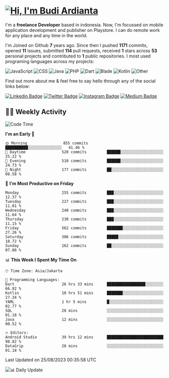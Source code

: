 # [![Hi, I'm Budi Ardianta](https://readme-typing-svg.herokuapp.com?size=24&vCenter=true&lines=%F0%9F%91%8B+Hi%2C+I'm+Budi+Ardianta+;%F0%9F%92%BB+Android+And+Web+Developer+)](https://git.io/typing-svg)

I'm a **freelance Developer** based in indonesia. Now, I'm focussed on mobile application development and publisher on Playstore. I can do remote work for any place and any time in the world.

I'm Joined on Github **7** years ago. Since then I pushed **1171** commits, opened **11** issues, submitted **114** pull requests, received **1** stars across **53** personal projects and contributed to **1** public repositories.
I most used programing languages across my projects:

![JavaScript](https://img.shields.io/badge/-JavaScript-%23f1e05a?style=flat&logo=JavaScript&logoColor=white)
![CSS](https://img.shields.io/badge/-CSS-%23563d7c?style=flat&logo=CSS&logoColor=white)
![Java](https://img.shields.io/badge/-Java-%23b07219?style=flat&logo=Java&logoColor=white)
![PHP](https://img.shields.io/badge/-PHP-%234F5D95?style=flat&logo=PHP&logoColor=white)
![Dart](https://img.shields.io/badge/-Dart-%2300B4AB?style=flat&logo=Dart&logoColor=white)
![Blade](https://img.shields.io/badge/-Blade-%23f7523f?style=flat&logo=Blade&logoColor=white)
![Kotlin](https://img.shields.io/badge/-Kotlin-%23A97BFF?style=flat&logo=Kotlin&logoColor=white)
![Other](https://img.shields.io/badge/-Other-%23ededed?style=flat&logo=Other&logoColor=white)

Find out more about me & feel free to say hello through any of the social links below:

[![Linkedin Badge](https://img.shields.io/badge/-budiardianata-blue?style=flat&logo=Linkedin&logoColor=white&link=https://www.linkedin.com/in/budiardianata/)](https://www.linkedin.com/in/budiardianata/)
[![Twitter Badge](https://img.shields.io/badge/-budiardianata-%231DA1F2.svg?style=flat&logo=twitter&logoColor=white&link=https://www.twitter.com/budiardianata)](https://www.linkedin.com/in/budiardianata/)
[![Instagram Badge](https://img.shields.io/badge/-budiardianata-purple?style=flat&logo=instagram&logoColor=white&link=https://instagram.com/budiardianata/)](https://instagram.com/budiardianata)
[![Medium Badge](https://img.shields.io/badge/-@budiardianata-%2312100E.svg?style=flat&logo=Medium&logoColor=white&link=https://medium.com/@budiardianata/)](https://medium.com/@budiardianata)

## 👨‍💻 Weekly Activity
<!--START_SECTION:waka-->
![Code Time](http://img.shields.io/badge/Code%20Time-2%2C082%20hrs%2059%20mins-blue)

**I'm an Early 🐤** 

```text
🌞 Morning                855 commits         ██████████░░░░░░░░░░░░░░░   41.46 % 
🌆 Daytime                520 commits         ██████░░░░░░░░░░░░░░░░░░░   25.22 % 
🌃 Evening                510 commits         ██████░░░░░░░░░░░░░░░░░░░   24.73 % 
🌙 Night                  177 commits         ██░░░░░░░░░░░░░░░░░░░░░░░   08.58 % 
```
📅 **I'm Most Productive on Friday** 

```text
Monday                   255 commits         ███░░░░░░░░░░░░░░░░░░░░░░   12.37 % 
Tuesday                  227 commits         ███░░░░░░░░░░░░░░░░░░░░░░   11.01 % 
Wednesday                240 commits         ███░░░░░░░░░░░░░░░░░░░░░░   11.64 % 
Thursday                 230 commits         ███░░░░░░░░░░░░░░░░░░░░░░   11.15 % 
Friday                   562 commits         ███████░░░░░░░░░░░░░░░░░░   27.26 % 
Saturday                 386 commits         █████░░░░░░░░░░░░░░░░░░░░   18.72 % 
Sunday                   162 commits         ██░░░░░░░░░░░░░░░░░░░░░░░   07.86 % 
```


📊 **This Week I Spent My Time On** 

```text
🕑︎ Time Zone: Asia/Jakarta

💬 Programming Languages: 
Dart                     26 hrs 33 mins      █████████████████░░░░░░░░   66.92 % 
Kotlin                   10 hrs 51 mins      ███████░░░░░░░░░░░░░░░░░░   27.34 % 
YAML                     1 hr 5 mins         █░░░░░░░░░░░░░░░░░░░░░░░░   02.77 % 
SQL                      28 mins             ░░░░░░░░░░░░░░░░░░░░░░░░░   01.18 % 
Java                     12 mins             ░░░░░░░░░░░░░░░░░░░░░░░░░   00.52 % 

🔥 Editors: 
Android Studio           39 hrs 12 mins      █████████████████████████   98.82 % 
DataGrip                 28 mins             ░░░░░░░░░░░░░░░░░░░░░░░░░   01.18 % 
```


 Last Updated on 25/08/2023 00:35:58 UTC
<!--END_SECTION:waka-->

![📊 Daily Update](https://github.com/budiardianata/budiardianata/actions/workflows/update-activity.yml/badge.svg)
